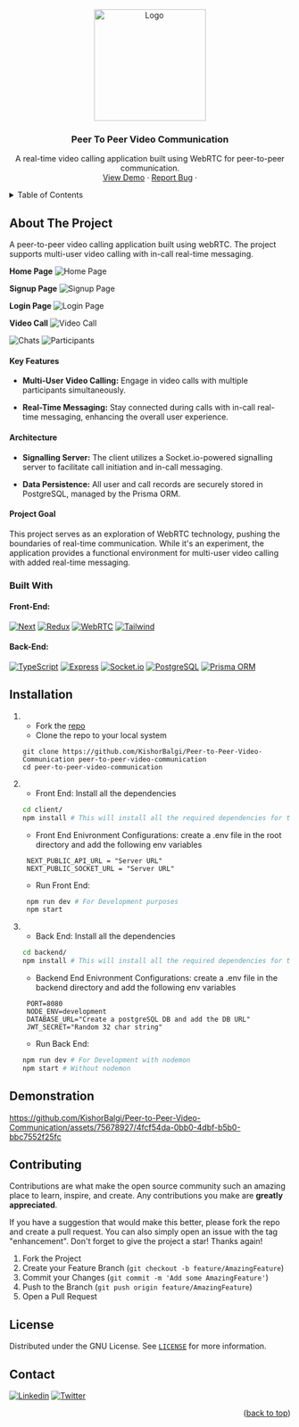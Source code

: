 <!-- PROJECT LOGO -->

<a href="#readme-top"></a>
<br />

<div align="center">
  <a href="https://p-to-p-video-client.onrender.com/">
    <img src="https://github.com/KishorBalgi/Peer-to-Peer-Video-Communication/assets/75678927/4867b00c-4dc6-4a52-ae05-6d994a875528" alt="Logo" width="200" height="200">
  </a>

  <h3 align="center">Peer To Peer Video Communication</h3>

  <p align="center">
    A real-time video calling application built using WebRTC for peer-to-peer communication.
    <br />
    <a href="https://p-to-p-video-client.onrender.com/">View Demo</a>
    ·
    <a href="https://github.com/KishorBalgi/Peer-to-Peer-Video-Communication/issues">Report Bug</a>
    ·
  </p>
</div>

<!-- TABLE OF CONTENTS -->
<details>
  <summary>Table of Contents</summary>
  <ol>
    <li>
      <a href="#about-the-project">About The Project</a>
      <ul>
        <li><a href="#built-with">Built With</a></li>
      </ul>
    </li>
    <li><a href="#installation">Installation</a></li>
    <li><a href="#demonstration">Demonstration</a></li>
    <li><a href="#contributing">Contributing</a></li>
    <li><a href="#license">License</a></li>
    <li><a href="#contact">Contact</a></li>

  </ol>
</details>

<!-- ABOUT THE PROJECT -->

## About The Project

A peer-to-peer video calling application built using webRTC. The project supports multi-user video calling with in-call real-time messaging.

**Home Page**
<img src="https://github.com/KishorBalgi/Peer-to-Peer-Video-Communication/assets/75678927/c807f5ba-4ee1-4b36-b21e-80ecc2466b31" alt="Home Page">

**Signup Page**
<img src="https://github.com/KishorBalgi/Peer-to-Peer-Video-Communication/assets/75678927/66548df0-6693-4777-8610-0260d78fd5be" alt="Signup Page">

**Login Page**
<img src="https://github.com/KishorBalgi/Peer-to-Peer-Video-Communication/assets/75678927/a3e41581-da73-4ef7-8b48-0cdc7048d485" alt="Login Page">

**Video Call**
<img src="https://github.com/KishorBalgi/Peer-to-Peer-Video-Communication/assets/75678927/da03fd6d-dda1-4208-a23f-2ac553d60dc4" alt="Video Call">

<img src="https://github.com/KishorBalgi/Peer-to-Peer-Video-Communication/assets/75678927/75f1af97-2296-4881-ac5f-ed0cde897b17" alt="Chats">

<img src="https://github.com/KishorBalgi/Peer-to-Peer-Video-Communication/assets/75678927/2cfaeec4-001c-4cf9-9192-a83e547da10f" alt="Participants">

#### Key Features

- **Multi-User Video Calling:** Engage in video calls with multiple participants simultaneously.

- **Real-Time Messaging:** Stay connected during calls with in-call real-time messaging, enhancing the overall user experience.

#### Architecture

- **Signalling Server:** The client utilizes a Socket.io-powered signalling server to facilitate call initiation and in-call messaging.

- **Data Persistence:** All user and call records are securely stored in PostgreSQL, managed by the Prisma ORM.

#### Project Goal

This project serves as an exploration of WebRTC technology, pushing the boundaries of real-time communication. While it's an experiment, the application provides a functional environment for multi-user video calling with added real-time messaging.

### Built With

#### Front-End:

[![Next][Next.js]][Next-url]
[![Redux][Redux]][Redux-url]
[![WebRTC][webrtc]][webrtc-url]
[![Tailwind][tailwind]][tailwind-url]

#### Back-End:

[![TypeScript][TS]][TS-url]
[![Express][Express]][Express-url]
[![Socket.io][Socket]][Socket-url]
[![PostgreSQL][Postgre]][Postgre-url]
[![Prisma ORM][prisma]][prisma-url]

<!-- GETTING STARTED -->

## Installation

1. - Fork the [repo](https://github.com/KishorBalgi/Peer-to-Peer-Video-Communication)
   - Clone the repo to your local system

   ```git
   git clone https://github.com/KishorBalgi/Peer-to-Peer-Video-Communication peer-to-peer-video-communication
   cd peer-to-peer-video-communication
   ```

2. - Front End:
     Install all the dependencies

   ```bash
   cd client/
   npm install # This will install all the required dependencies for the front-end
   ```

   - Front End Enivronment Configurations:
     create a .env file in the root directory and add the following env variables

   ```text
    NEXT_PUBLIC_API_URL = "Server URL"
    NEXT_PUBLIC_SOCKET_URL = "Server URL"
   ```

   - Run Front End:

   ```bash
    npm run dev # For Development purposes
    npm start
   ```

3. - Back End:
     Install all the dependencies

   ```bash
   cd backend/
   npm install # This will install all the required dependencies for the back-end
   ```

   - Backend End Enivronment Configurations:
     create a .env file in the backend directory and add the following env variables

   ```text
    PORT=8080
    NODE_ENV=development
    DATABASE_URL="Create a postgreSQL DB and add the DB URL"
    JWT_SECRET="Random 32 char string"
   ```

   - Run Back End:

   ```bash
   npm run dev # For Development with nodemon
   npm start # Without nodemon
   ```

    <!-- Demonstration -->

## Demonstration

https://github.com/KishorBalgi/Peer-to-Peer-Video-Communication/assets/75678927/4fcf54da-0bb0-4dbf-b5b0-bbc7552f25fc

<!-- CONTRIBUTING -->

## Contributing

Contributions are what make the open source community such an amazing place to learn, inspire, and create. Any contributions you make are **greatly appreciated**.

If you have a suggestion that would make this better, please fork the repo and create a pull request. You can also simply open an issue with the tag "enhancement".
Don't forget to give the project a star! Thanks again!

1. Fork the Project
2. Create your Feature Branch (`git checkout -b feature/AmazingFeature`)
3. Commit your Changes (`git commit -m 'Add some AmazingFeature'`)
4. Push to the Branch (`git push origin feature/AmazingFeature`)
5. Open a Pull Request

<!-- LICENSE -->

## License

Distributed under the GNU License. See [`LICENSE`](https://github.com/KishorBalgi/Peer-to-Peer-Video-Communication/blob/main/LICENSE) for more information.

<!-- CONTACT -->

## Contact

[![Linkedin][lnk]][lnk-url]
[![Twitter][twitter]][twitter-url]

<p align="right">(<a href="#readme-top">back to top</a>)</p>

<!-- MARKDOWN LINKS & IMAGES -->

[Next.js]: https://img.shields.io/badge/next.js-000000?style=for-the-badge&logo=nextdotjs&logoColor=white
[Next-url]: https://nextjs.org/
[Redux]: https://img.shields.io/badge/Redux-593D88?style=for-the-badge&logo=redux&logoColor=white
[Redux-url]: https://redux.js.org/
[TS]: https://img.shields.io/badge/TypeScript-007ACC?style=for-the-badge&logo=typescript&logoColor=white
[TS-url]: https://www.typescriptlang.org/
[webrtc]: https://img.shields.io/badge/webRTC-000000?style=for-the-badge&logo=webrtc&logoColor=white
[webrtc-url]: https://webrtc.org/
[Express]: https://img.shields.io/badge/Express.js-000000?style=for-the-badge&logo=express&logoColor=white
[Express-url]: https://expressjs.com/
[Socket]: https://img.shields.io/badge/socket.io-000000?style=for-the-badge&logo=socketdotio&logoColor=white
[Socket-url]: https://socket.io/
[Postgre]: https://img.shields.io/badge/PostgreSQL-316192?style=for-the-badge&logo=postgresql&logoColor=white
[Postgre-url]: https://www.postgresql.org/
[prisma]: https://img.shields.io/badge/Prisma-3982CE?style=for-the-badge&logo=Prisma&logoColor=white
[prisma-url]: https://www.prisma.io/
[tailwind]: https://img.shields.io/badge/Tailwind_CSS-38B2AC?style=for-the-badge&logo=tailwind-css&logoColor=white
[tailwind-url]: https://tailwindcss.com/
[lnk]: https://img.shields.io/badge/LinkedIn-0077B5?style=for-the-badge&logo=linkedin&logoColor=white
[lnk-url]: https://www.linkedin.com/in/kishorbalgi/
[twitter]: https://img.shields.io/badge/Twitter-1DA1F2?style=for-the-badge&logo=twitter&logoColor=white
[twitter-url]: https://twitter.com/KishorBalgi
